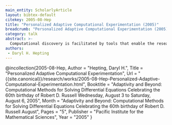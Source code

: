```yaml
---
main_entity: ScholarlyArticle
layout: bibtex-default
citekey: 2005-08-Hep
title: "Personalized Adaptive Computational Experimentation (2005)"
breadcrumb: "Personalized Adaptive Computational Experimentation (2005)"
category: talk
abstract: >-
  Computational discovery is facilitated by tools that enable the researcher to focus on a problem and the making sense of results obtained, rather than on the idiosyncrasies of command syntax and the bookkeeping associated with repeated variable command invocations. In a search for insight, imagination should be encouraged more than patience should be required. The cogito software system is described, which allows any researcher a great deal of flexibility to personalize how computational experiments are conducted and how results are visualized. The system features an application programming interface that allows it to be adapted to a wide range of uses.
authors:
 - Daryl H. Hepting
---
```

@incollection{2005-08-Hep,
	Author =  "Hepting, Daryl H.",
	Title =  "Personalized Adaptive Computational Experimentation",
	Url = \"{{site.canonical}}/research/works/2005-08-Hep-Personalized-Adaptive-Computational-Experimentation.html\",
	Booktitle =  "Adaptivity and Beyond: Computational Methods for Solving Differential Equations Celebrating the 60th birthday of Robert D. Russell Wednesday, August 3 to Saturday, August 6, 2005",
	Month =  "Adaptivity and Beyond: Computational Methods for Solving Differential Equations Celebrating the 60th birthday of Robert D. Russell August",
	Pages =  "5",
	Publisher =  "Pacific Institute for the Mathematical Sciences",
	Year =  "2005"
}
